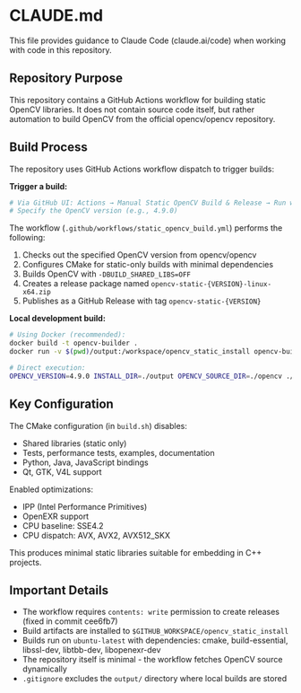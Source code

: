 # CLAUDE.md

This file provides guidance to Claude Code (claude.ai/code) when working with code in this repository.

## Repository Purpose

This repository contains a GitHub Actions workflow for building static OpenCV libraries. It does not contain source code itself, but rather automation to build OpenCV from the official opencv/opencv repository.

## Build Process

The repository uses GitHub Actions workflow dispatch to trigger builds:

**Trigger a build:**
```bash
# Via GitHub UI: Actions → Manual Static OpenCV Build & Release → Run workflow
# Specify the OpenCV version (e.g., 4.9.0)
```

The workflow (`.github/workflows/static_opencv_build.yml`) performs the following:
1. Checks out the specified OpenCV version from opencv/opencv
2. Configures CMake for static-only builds with minimal dependencies
3. Builds OpenCV with `-DBUILD_SHARED_LIBS=OFF`
4. Creates a release package named `opencv-static-{VERSION}-linux-x64.zip`
5. Publishes as a GitHub Release with tag `opencv-static-{VERSION}`

**Local development build:**
```bash
# Using Docker (recommended):
docker build -t opencv-builder .
docker run -v $(pwd)/output:/workspace/opencv_static_install opencv-builder /workspace/build.sh

# Direct execution:
OPENCV_VERSION=4.9.0 INSTALL_DIR=./output OPENCV_SOURCE_DIR=./opencv ./build.sh
```

## Key Configuration

The CMake configuration (in `build.sh`) disables:
- Shared libraries (static only)
- Tests, performance tests, examples, documentation
- Python, Java, JavaScript bindings
- Qt, GTK, V4L support

Enabled optimizations:
- IPP (Intel Performance Primitives)
- OpenEXR support
- CPU baseline: SSE4.2
- CPU dispatch: AVX, AVX2, AVX512_SKX

This produces minimal static libraries suitable for embedding in C++ projects.

## Important Details

- The workflow requires `contents: write` permission to create releases (fixed in commit cee6fb7)
- Build artifacts are installed to `$GITHUB_WORKSPACE/opencv_static_install`
- Builds run on `ubuntu-latest` with dependencies: cmake, build-essential, libssl-dev, libtbb-dev, libopenexr-dev
- The repository itself is minimal - the workflow fetches OpenCV source dynamically
- `.gitignore` excludes the `output/` directory where local builds are stored
